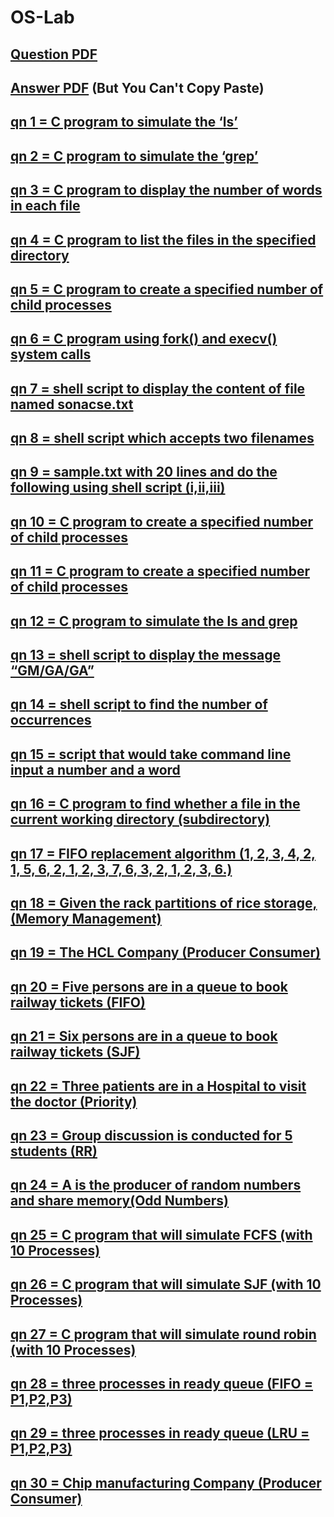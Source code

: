 # OS-Lab


## [Question PDF](https://github.com/CSE-Helper/oslab/blob/main/OS_Lab_QB.pdf)
## [Answer PDF](https://github.com/CSE-Helper/oslab/blob/main/OS_Lab_Practical_Pograms.pdf) (But You Can't Copy Paste)
## [qn 1 = C program to simulate the ‘ls’](https://github.com/CSE-Helper/oslab/blob/main/Codes/ex1.c)
## [qn 2 = C program to simulate the ‘grep’](https://github.com/CSE-Helper/oslab/blob/main/Codes/ex2.c)
## [qn 3 = C program to display the number of words in each file](https://github.com/CSE-Helper/oslab/blob/main/Codes/ex3.c)
## [qn 4 = C program to list the files in the specified directory](https://github.com/CSE-Helper/oslab/blob/main/Codes/ex4.c)
## [qn 5 = C program to create a specified number of child processes](https://github.com/CSE-Helper/oslab/blob/main/Codes/ex5.c)
## [qn 6 = C program using fork() and execv() system calls](https://github.com/CSE-Helper/oslab/blob/main/Codes/ex6.c)
## [qn 7 = shell script to display the content of file named sonacse.txt](https://github.com/CSE-Helper/oslab/blob/main/Codes/ex7.sh)
## [qn 8 = shell script which accepts two filenames](https://github.com/CSE-Helper/oslab/blob/main/Codes/ex8.sh)
## [qn 9 = sample.txt with 20 lines and do the following using shell script (i,ii,iii)](https://github.com/CSE-Helper/oslab/blob/main/Codes/ex9.sh)
## [qn 10 = C program to create a specified number of child processes](https://github.com/CSE-Helper/oslab/blob/main/Codes/ex5.c)
## [qn 11 = C program to create a specified number of child processes](https://github.com/CSE-Helper/oslab/blob/main/Codes/ex5.c)
## [qn 12 = C program to simulate the ls and grep](https://github.com/CSE-Helper/oslab/blob/main/Codes/ex12.c)
## [qn 13 = shell script to display the message “GM/GA/GA”](https://github.com/CSE-Helper/oslab/blob/main/Codes/ex13.sh)
## [qn 14 = shell script to find the number of occurrences](https://github.com/CSE-Helper/oslab/blob/main/Codes/ex14.sh)
## [qn 15 = script that would take command line input a number and a word](https://github.com/CSE-Helper/oslab/blob/main/Codes/ex15.sh)
## [qn 16 = C program to find whether a file in the current working directory (subdirectory)](https://github.com/CSE-Helper/oslab/blob/main/Codes/ex16.c)
## [qn 17 = FIFO replacement algorithm (1, 2, 3, 4, 2, 1, 5, 6, 2, 1, 2, 3, 7, 6, 3, 2, 1, 2, 3, 6.)](https://github.com/CSE-Helper/oslab/blob/main/Codes/ex17.c)
## [qn 18 = Given the rack partitions of rice storage, (Memory Management)](https://github.com/CSE-Helper/oslab/blob/main/Codes/ex18.c)
## [qn 19 = The HCL Company (Producer Consumer)](https://github.com/CSE-Helper/oslab/blob/main/Codes/ex19.c)
## [qn 20 = Five persons are in a queue to book railway tickets (FIFO)](https://github.com/CSE-Helper/oslab/blob/main/Codes/ex20.c)
## [qn 21 = Six persons are in a queue to book railway tickets (SJF)](https://github.com/CSE-Helper/oslab/blob/main/Codes/ex21.c)
## [qn 22 = Three patients are in a Hospital to visit the doctor (Priority)](https://github.com/CSE-Helper/oslab/blob/main/Codes/ex22.c)
## [qn 23 = Group discussion is conducted for 5 students (RR)](https://github.com/CSE-Helper/oslab/blob/main/Codes/ex23.c)
## [qn 24 = A is the producer of random numbers and share memory(Odd Numbers)](https://github.com/CSE-Helper/oslab/blob/main/Codes/ex24.c)
## [qn 25 = C program that will simulate FCFS (with 10 Processes)](https://github.com/CSE-Helper/oslab/blob/main/Codes/ex25.c)
## [qn 26 = C program that will simulate SJF (with 10 Processes)](https://github.com/CSE-Helper/oslab/blob/main/Codes/ex26.c)
## [qn 27 = C program that will simulate round robin (with 10 Processes)](https://github.com/CSE-Helper/oslab/blob/main/Codes/ex27.c)
## [qn 28 = three processes in ready queue (FIFO = P1,P2,P3)](https://github.com/CSE-Helper/oslab/blob/main/Codes/ex28.c)
## [qn 29 = three processes in ready queue (LRU = P1,P2,P3)](https://github.com/CSE-Helper/oslab/blob/main/Codes/ex29.c)
## [qn 30 = Chip manufacturing Company (Producer Consumer)](https://github.com/CSE-Helper/oslab/blob/main/Codes/ex30.c)
